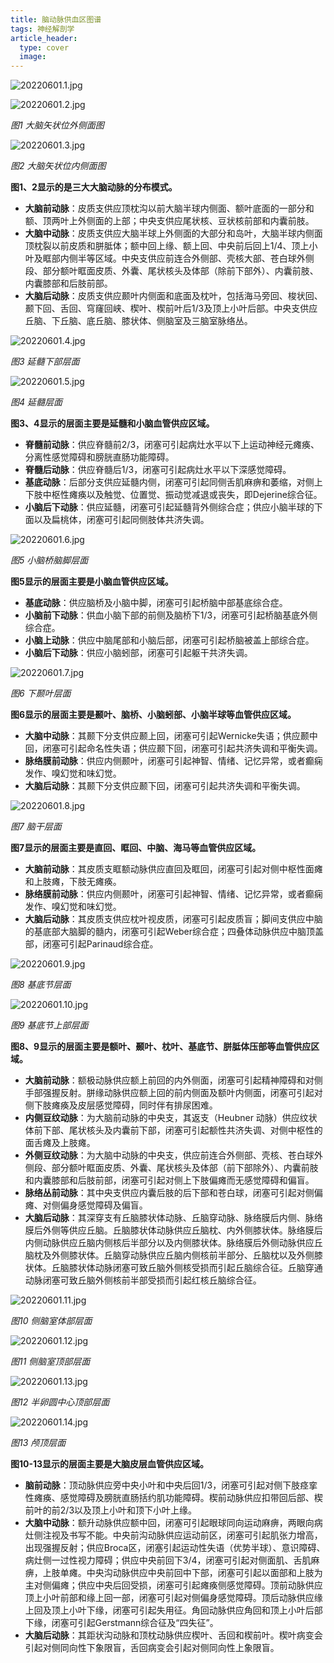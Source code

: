 ```yaml
---
title: 脑动脉供血区图谱
tags: 神经解剖学
article_header:
  type: cover
  image:
---
```


 ![20220601.1.jpg](https://image-bed-1300186205.cos.ap-hongkong.myqcloud.com/20220601.1.jpg)
 
 ![20220601.2.jpg](https://image-bed-1300186205.cos.ap-hongkong.myqcloud.com/20220601.2.jpg)
 
 *图1 大脑矢状位外侧面图*
 
 ![20220601.3.jpg](https://image-bed-1300186205.cos.ap-hongkong.myqcloud.com/20220601.3.jpg)
 
 *图2 大脑矢状位内侧面图*
 
 **图1、2显示的是三大大脑动脉的分布模式。**

- **大脑前动脉**：皮质支供应顶枕沟以前大脑半球内侧面、额叶底面的一部分和额、顶两叶上外侧面的上部；中央支供应尾状核、豆状核前部和内囊前肢。
- **大脑中动脉**：皮质支供应大脑半球上外侧面的大部分和岛叶，大脑半球内侧面顶枕裂以前皮质和胼胝体；额中回上缘、额上回、中央前后回上1/4、顶上小叶及眶部内侧半等区域。中央支供应前连合外侧部、壳核大部、苍白球外侧段、部分额叶眶面皮质、外囊、尾状核头及体部（除前下部外）、内囊前肢、内囊膝部和后肢前部。
- **大脑后动脉**：皮质支供应颞叶内侧面和底面及枕叶，包括海马旁回、梭状回、颞下回、舌回、穹窿回峡、楔叶、楔前叶后1/3及顶上小叶后部。中央支供应丘脑、下丘脑、底丘脑、膝状体、侧脑室及三脑室脉络丛。

![20220601.4.jpg](https://image-bed-1300186205.cos.ap-hongkong.myqcloud.com/20220601.4.jpg)

*图3 延髓下部层面*

![20220601.5.jpg](https://image-bed-1300186205.cos.ap-hongkong.myqcloud.com/20220601.5.jpg)

*图4 延髓层面*

**图3、4显示的层面主要是延髓和小脑血管供应区域。**

- **脊髓前动脉**：供应脊髓前2/3，闭塞可引起病灶水平以下上运动神经元瘫痪、分离性感觉障碍和膀胱直肠功能障碍。
- **脊髓后动脉**：供应脊髓后1/3，闭塞可引起病灶水平以下深感觉障碍。
- **基底动脉**：后部分支供应延髓内侧，闭塞可引起同侧舌肌麻痹和萎缩，对侧上下肢中枢性瘫痪以及触觉、位置觉、振动觉减退或丧失，即Dejerine综合征。
- **小脑后下动脉**：供应延髓，闭塞可引起延髓背外侧综合症；供应小脑半球的下面以及扁桃体，闭塞可引起同侧肢体共济失调。

![20220601.6.jpg](https://image-bed-1300186205.cos.ap-hongkong.myqcloud.com/20220601.6.jpg)

*图5 小脑桥脑脚层面*

**图5显示的层面主要是小脑血管供应区域。**

- **基底动脉**：供应脑桥及小脑中脚，闭塞可引起桥脑中部基底综合症。
- **小脑前下动脉**：供血小脑下部的前侧及脑桥下1/3，闭塞可引起桥脑基底外侧综合症。
- **小脑上动脉**：供应中脑尾部和小脑后部，闭塞可引起桥脑被盖上部综合症。
- **小脑后下动脉**：供应小脑蚓部，闭塞可引起躯干共济失调。

![20220601.7.jpg](https://image-bed-1300186205.cos.ap-hongkong.myqcloud.com/20220601.7.jpg)

*图6 下颞叶层面*

**图6显示的层面主要是颞叶、脑桥、小脑蚓部、小脑半球等血管供应区域。**

- **大脑中动脉**：其颞下分支供应颞上回，闭塞可引起Wernicke失语；供应颞中回，闭塞可引起命名性失语；供应颞下回，闭塞可引起共济失调和平衡失调。
- **脉络膜前动脉**：供应内侧颞叶，闭塞可引起神智、情绪、记忆异常，或者癫痫发作、嗅幻觉和味幻觉。
- **大脑后动脉**：其颞下分支供应颞下回，闭塞可引起共济失调和平衡失调。

![20220601.8.jpg](https://image-bed-1300186205.cos.ap-hongkong.myqcloud.com/20220601.8.jpg)

*图7 脑干层面*

**图7显示的层面主要是直回、眶回、中脑、海马等血管供应区域。**

- **大脑前动脉**：其皮质支眶额动脉供应直回及眶回，闭塞可引起对侧中枢性面瘫和上肢瘫，下肢无瘫痪。
- **脉络膜前动脉**：供应内侧颞叶，闭塞可引起神智、情绪、记忆异常，或者癫痫发作、嗅幻觉和味幻觉。
- **大脑后动脉**：其皮质支供应枕叶视皮质，闭塞可引起皮质盲；脚间支供应中脑的基底部大脑脚的髓内，闭塞可引起Weber综合症；四叠体动脉供应中脑顶盖部，闭塞可引起Parinaud综合症。

![20220601.9.jpg](https://image-bed-1300186205.cos.ap-hongkong.myqcloud.com/20220601.9.jpg)

*图8 基底节层面*

![20220601.10.jpg](https://image-bed-1300186205.cos.ap-hongkong.myqcloud.com/20220601.10.jpg)

*图9 基底节上部层面*

**图8、9显示的层面主要是额叶、颞叶、枕叶、基底节、胼胝体压部等血管供应区域。**

- **大脑前动脉**：额极动脉供应额上前回的内外侧面，闭塞可引起精神障碍和对侧手部强握反射。胼缘动脉供应额上回的前内侧面及额叶内侧面，闭塞可引起对侧下肢瘫痪及皮层感觉障碍，同时伴有排尿困难。
- **内侧豆纹动脉**：为大脑前动脉的中央支，其返支（Heubner 动脉）供应纹状体前下部、尾状核头及内囊前下部，闭塞可引起额性共济失调、对侧中枢性的面舌瘫及上肢瘫。
- **外侧豆纹动脉**：为大脑中动脉的中央支，供应前连合外侧部、壳核、苍白球外侧段、部分额叶眶面皮质、外囊、尾状核头及体部（前下部除外）、内囊前肢和内囊膝部和后肢前部，闭塞可引起对侧上下肢偏瘫而无感觉障碍和偏盲。
- **脉络丛前动脉**：其中央支供应内囊后肢的后下部和苍白球，闭塞可引起对侧偏瘫、对侧偏身感觉障碍及偏盲。
- **大脑后动脉**：其深穿支有丘脑膝状体动脉、丘脑穿动脉、脉络膜后内侧、脉络膜后外侧等供应丘脑。丘脑膝状体动脉供应丘脑枕、内外侧膝状体。脉络膜后内侧动脉供应丘脑内侧核后半部分以及内侧膝状体。脉络膜后外侧动脉供应丘脑枕及外侧膝状体。丘脑穿动脉供应丘脑内侧核前半部分、丘脑枕以及外侧膝状体。丘脑膝状体动脉闭塞可致丘脑外侧核受损而引起丘脑综合征。丘脑穿通动脉闭塞可致丘脑外侧核前半部受损而引起红核丘脑综合征。

![20220601.11.jpg](https://image-bed-1300186205.cos.ap-hongkong.myqcloud.com/20220601.11.jpg)

*图10 侧脑室体部层面*

![20220601.12.jpg](https://image-bed-1300186205.cos.ap-hongkong.myqcloud.com/20220601.12.jpg)

*图11 侧脑室顶部层面*

![20220601.13.jpg](https://image-bed-1300186205.cos.ap-hongkong.myqcloud.com/20220601.13.jpg)

*图12 半卵圆中心顶部层面*

![20220601.14.jpg](https://image-bed-1300186205.cos.ap-hongkong.myqcloud.com/20220601.14.jpg)

*图13 颅顶层面*

**图10-13显示的层面主要是大脑皮层血管供应区域。**

- **脑前动脉**：顶动脉供应旁中央小叶和中央后回1/3，闭塞可引起对侧下肢痉挛性瘫痪、感觉障碍及膀胱直肠括约肌功能障碍。楔前动脉供应扣带回后部、楔前叶的前2/3以及顶上小叶和顶下小叶上缘。
- **大脑中动脉**：额升动脉供应额中回，闭塞可引起眼球同向运动麻痹，两眼向病灶侧注视及书写不能。中央前沟动脉供应运动前区，闭塞可引起肌张力增高，出现强握反射；供应Broca区，闭塞引起运动性失语（优势半球）、意识障碍、病灶侧一过性视力障碍；供应中央前回下3/4，闭塞可引起对侧面肌、舌肌麻痹，上肢单瘫。中央沟动脉供应中央前回中下部，闭塞可引起以面部和上肢为主对侧偏瘫；供应中央后回受损，闭塞可引起瘫痪侧感觉障碍。顶前动脉供应顶上小叶前部和缘上回一部，闭塞可引起对侧偏身感觉障碍。顶后动脉供应缘上回及顶上小叶下缘，闭塞可引起失用征。角回动脉供应角回和顶上小叶后部下缘，闭塞可引起Gerstmann综合征及“四失征”。
- **大脑后动脉**：其距状沟动脉和顶枕动脉供应楔叶、舌回和楔前叶。楔叶病变会引起对侧同向性下象限盲，舌回病变会引起对侧同向性上象限盲。






